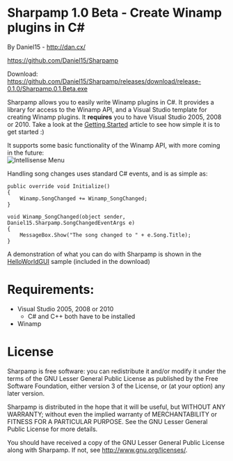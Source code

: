 Sharpamp 1.0 Beta - Create Winamp plugins in C#
===============================================
By Daniel15 - http://dan.cx/

https://github.com/Daniel15/Sharpamp

Download: https://github.com/Daniel15/Sharpamp/releases/download/release-0.1.0/Sharpamp.0.1.Beta.exe

Sharpamp allows you to easily write Winamp plugins in C#. It provides a library for access to the
Winamp API, and a Visual Studio template for creating Winamp plugins. It **requires** you to have 
Visual Studio 2005, 2008 or 2010. Take a look at the
[Getting Started](https://github.com/Daniel15/Sharpamp/wiki/Getting-Started) article to see how 
simple it is to get started :)

It supports some basic functionality of the Winamp API, with more coming in the future:  
![Intellisense Menu](http://stuff.dan.cx/images/projects/sharpamp/intellisense.png)

Handling song changes uses standard C# events, and is as simple as:

	public override void Initialize()
	{
		Winamp.SongChanged += Winamp_SongChanged;
	}

	void Winamp_SongChanged(object sender, Daniel15.Sharpamp.SongChangedEventArgs e)
	{
		MessageBox.Show("The song changed to " + e.Song.Title);
	}

A demonstration of what you can do with Sharpamp is shown in the [HelloWorldGUI](https://github.com/Daniel15/Sharpamp/wiki/HelloWorldGUI) sample (included in the download)

Requirements:
=============
 - Visual Studio 2005, 2008 or 2010
   - C# and C++ both have to be installed
 - Winamp

License
=======
Sharpamp is free software: you can redistribute it and/or modify
it under the terms of the GNU Lesser General Public License as published by
the Free Software Foundation, either version 3 of the License, or
(at your option) any later version.

Sharpamp is distributed in the hope that it will be useful,
but WITHOUT ANY WARRANTY; without even the implied warranty of
MERCHANTABILITY or FITNESS FOR A PARTICULAR PURPOSE.  See the
GNU Lesser General Public License for more details.

You should have received a copy of the GNU Lesser General Public License
along with Sharpamp.  If not, see <http://www.gnu.org/licenses/>.
